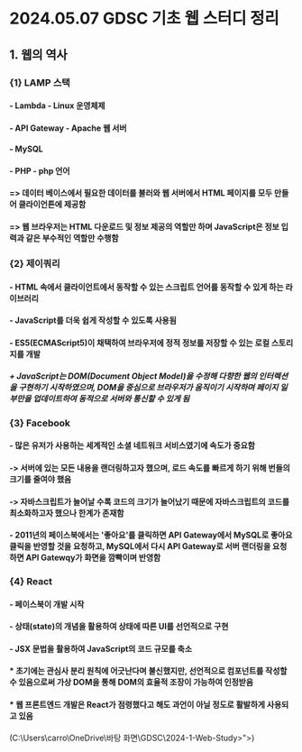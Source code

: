 # 2024.05.07 GDSC 기초 웹 스터디 정리
## 1. 웹의 역사
### {1} LAMP 스택
#### - Lambda - Linux 운영체제
#### - API Gateway - Apache 웹 서버
#### - MySQL
#### - PHP - php 언어
#### => 데이터 베이스에서 필요한 데이터를 불러와 웹 서버에서 HTML 페이지를 모두 만들어 클라이언튼에 제공함
#### => 웹 브라우저는 HTML 다운로드 및 정보 제공의 역할만 하며 JavaScript은 정보 입력과 같은 부수적인 역할만 수행함
### {2} 제이쿼리
#### - HTML 속에서 클라이언트에서 동작할 수 있는 스크립트 언어를 동작할 수 있게 하는 라이브러리
#### - JavaScript를 더욱 쉽게 작성할 수 있도록 사용됨
#### - ES5(ECMAScript5)이 채택하여 브라우저에 정적 정보를 저장할 수 있는 로컬 스토리지를 개발
##### + JavaScript는 DOM(Document Object Model)을 수정해 다향한 웹의 인터렉션을 구현하기 시작하였으며, DOM을 중심으로 브라우저가 움직이기 시작하며 페이지 일부만을 업데이트하여 동적으로 서버와 통신할 수 있게 됨
### {3} Facebook
#### - 많은 유저가 사용하는 세계적인 소셜 네트워크 서비스였기에 속도가 중요함
#### -> 서버에 있는 모든 내용을 랜더링하고자 했으며, 로드 속도를 빠르게 하기 위해 번들의 크기를 줄여야 했음
#### -> 자바스크립트가 늘어날 수록 코드의 크기가 늘어났기 때문에 자바스크립트의 코드를 최소화하고자 했으나 한계가 존재함
#### - 2011년의 페이스북에서는 '좋아요'를 클릭하면 API Gateway에서 MySQL로 좋아요 클릭을 반영할 것을 요청하고, MySQL에서 다시 API Gateway로 서버 랜더링을 요청하면 API Gatewqy가 화면을 깜빡이며 반영함
### {4} React
#### - 페이스북이 개발 시작
#### - 상태(state)의 개념을 활용하여 상태에 따른 UI를 선언적으로 구현
#### - JSX 문법을 활용하여 JavaScript의 코드 규모를 축소
#### * 초기에는 관심사 분리 원칙에 어긋난다며 불신했지만, 선언적으로 컴포넌트를 작성할 수 있음으로써 가상 DOM을 통해 DOM의 효율적 조장이 가능하여 인정받음
#### * 웹 프론트엔드 개발은 React가 점령했다고 해도 과언이 아닐 정도로 활발하게 사용되고 있음

(C:\Users\carro\OneDrive\바탕 화면\GDSC\2024-1-Web-Study>">)